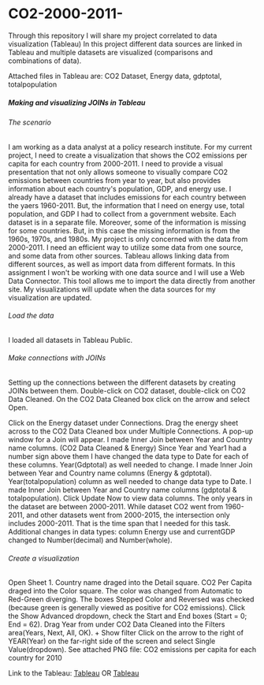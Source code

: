 # CO2-2000-2011-
Through this repository I will share my project correlated to data visualization (Tableau)
In this project different data sources are linked in Tableau and multiple datasets are visualized (comparisons and combinations of data).

Attached files in Tableau are: CO2 Dataset, Energy data, gdptotal, totalpopulation

##### Making and visualizing JOINs in Tableau 
###### The scenario
I am working as a data analyst at a policy research institute. For my current project, I need to create a visualization that shows the CO2 emissions per capita for each country from 2000-2011. I need to provide a visual presentation that not only allows someone to visually compare CO2 emissions between countries from year to year, but also provides information about each country's population, GDP, and energy use.
I already have a dataset that includes emissions for each country between the yaers 1960-2011. But, the information that I need on energy use, total population, and GDP I had to collect from a government website. Each dataset is in a separate file. Moreover, some of the information is missing for some countries. But, in this case the missing information is from the 1960s, 1970s, and 1980s.
My project is only concerned with the data from 2000-2011. I need an efficient way to utilize some data from one source, and some data from other sources. Tableau allows linking data from different sources, as well as import data from different formats. In this assignment I won't be working with one data source and I will use a Web Data Connector. This tool allows me to import the data directly from another site. My visualizations will update when the data sources for my visualization are updated. 

###### Load the data
I loaded all datasets in Tableau Public.

###### Make connections with JOINs
Setting up the connections between the different datasets by creating JOINs between them. 
Double-click on CO2 dataset, double-click on CO2 Data Cleaned.
On the CO2 Data Cleaned box click on the arrow and select Open.

Click on the Energy dataset under Connections.
Drag the energy sheet across to the CO2 Data Cleaned box under Multiple Connections. A pop-up window for a Join will appear.
I made Inner Join between Year and Country name columns. (CO2 Data Cleaned & Energy)
Since Year and Year1 had a number sign above them I have changed the data type to Date for each of these columns. 
Year(Gdptotal) as well needed to change.
I made Inner Join between Year and Country name columns (Energy & gdptotal).
Year(totalpopulation) column as well needed to change data type to Date.
I made Inner Join between Year and Country name columns (gdptotal & totalpopulation).
Click Update Now to view data columns.
The only years in the dataset are between 2000-2011. While dataset CO2 went from 1960-2011, and other datasets went from 2000-2015, the intersection only includes 2000-2011. That is the time span that I needed for this task.
Additional changes in data types: column Energy use and currentGDP changed to Number(decimal) and Number(whole).

###### Create a visualization
Open Sheet 1.
Country name draged into the Detail square.
CO2 Per Capita draged into the Color square.
The color was changed from Automatic to Red-Green diverging.
The boxes Stepped Color and Reversed was checked (because green is generally viewed as positive for CO2 emissions).
Click the Show Advanced dropdown, check the Start and End boxes (Start = 0; End = 62).
Drag Year from under CO2 Data Cleaned into the Filters area(Years, Next, All, OK). + Show filter
Click on the arrow to the right of YEAR(Year) on the far-right side of the screen and select Single Value(dropdown).
See attached PNG file: CO2 emissions per capita for each country for 2010






Link to the Tableau: [Tableau](https://public.tableau.com/shared/77DPGSP29?:display_count=n&:origin=viz_share_linkhttps://public.tableau.com/shared/TTNG3CXTR?:display_count=n&:origin=viz_share_link)
OR
[Tableau](https://public.tableau.com/shared/8XXSWF3MJ?:display_count=n&:origin=viz_share_link)








